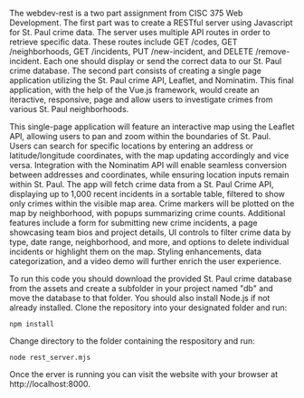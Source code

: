The webdev-rest is a two part assignment from CISC 375 Web Development. The first part was to create a RESTful server using Javascript for St. Paul crime data. The server uses multiple API routes in order to retrieve specific data. These routes include GET /codes, GET /neighborhoods, GET /incidents, PUT /new-incident, and DELETE /remove-incident. Each one should display or send the correct data to our St. Paul crime database. The second part consists of creating a single page application utilizing the St. Paul crime API, Leaflet, and Nominatim. This final application, with the help of the Vue.js framework, would create an iteractive, responsive, page and allow users to investigate crimes from various St. Paul neighborhoods. 

This single-page application will feature an interactive map using the Leaflet API, allowing users to pan and zoom within the boundaries of St. Paul. Users can search for specific locations by entering an address or latitude/longitude coordinates, with the map updating accordingly and vice versa. Integration with the Nominatim API will enable seamless conversion between addresses and coordinates, while ensuring location inputs remain within St. Paul. The app will fetch crime data from a St. Paul Crime API, displaying up to 1,000 recent incidents in a sortable table, filtered to show only crimes within the visible map area. Crime markers will be plotted on the map by neighborhood, with popups summarizing crime counts. Additional features include a form for submitting new crime incidents, a page showcasing team bios and project details, UI controls to filter crime data by type, date range, neighborhood, and more, and options to delete individual incidents or highlight them on the map. Styling enhancements, data categorization, and a video demo will further enrich the user experience.

To run this code you should download the provided St. Paul crime database from the assets and create a subfolder in your project named "db" and move the database to that folder. You should also install Node.js if not already installed. Clone the repository into your designated folder and run:
```
npm install
```
Change directory to the folder containing the respository and run:
```
node rest_server.mjs
```
Once the erver is running you can visit the website with your browser at http://localhost:8000.
